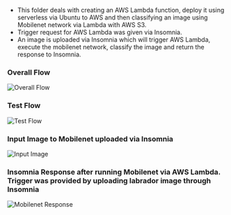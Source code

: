
- This folder deals with creating an AWS Lambda function, deploy it using serverless via Ubuntu to AWS and then classifying an image using Mobilenet network via Lambda with AWS S3.
- Trigger request for AWS Lambda was given via Insomnia.
- An image is uploaded via Insomnia which will trigger AWS Lambda, execute the mobilenet network, classify the image and return the response to Insomnia.
### Overall Flow
![Overall Flow](https://github.com/anilbhatt1/Deep_Learning_EVA4_Phase2/blob/master/S1_MobileNet_AWS_Lambda_S3_Insomnia/Flow_1.png)
### Test Flow
![Test Flow](https://github.com/anilbhatt1/Deep_Learning_EVA4_Phase2/blob/master/S1_MobileNet_AWS_Lambda_S3_Insomnia/Test_Flow.jpg)
### Input Image to Mobilenet uploaded via Insomnia
![Input Image](https://github.com/anilbhatt1/Deep_Learning_EVA4_Phase2/blob/master/S1_MobileNet_AWS_Lambda_S3_Insomnia/Yellow-Labrador-Retriever.jpg)
### Insomnia Response after running Mobilenet via AWS Lambda. Trigger was provided by uploading labrador image through Insomnia
![Mobilenet Response](https://github.com/anilbhatt1/Deep_Learning_EVA4_Phase2/blob/master/S1_MobileNet_AWS_Lambda_S3_Insomnia/outcome1.JPG)
